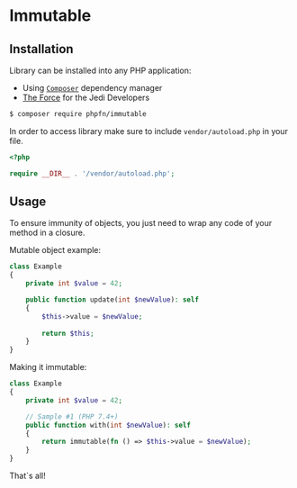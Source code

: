 # Immutable

## Installation

Library can be installed into any PHP application:
- Using [`Composer`](https://getcomposer.org/) dependency manager 
- [The Force](https://www.youtube.com/watch?v=o2we_B6hDrY) for the Jedi Developers

```sh
$ composer require phpfn/immutable
```

In order to access library make sure to include `vendor/autoload.php` 
in your file.

```php
<?php

require __DIR__ . '/vendor/autoload.php';
```

## Usage

To ensure immunity of objects, you just need to wrap any code of your method in 
a closure.

Mutable object example:

```php
class Example
{
    private int $value = 42;

    public function update(int $newValue): self
    {
        $this->value = $newValue;
    
        return $this;
    }
}
```

Making it immutable:

```php
class Example
{
    private int $value = 42;

    // Sample #1 (PHP 7.4+)
    public function with(int $newValue): self
    {
        return immutable(fn () => $this->value = $newValue);
    }
}
```

That`s all!

